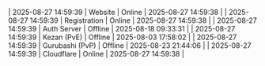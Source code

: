 | 2025-08-27 14:59:39 | Website | Online | 2025-08-27 14:59:38 |
| 2025-08-27 14:59:39 | Registration | Online | 2025-08-27 14:59:38 |
| 2025-08-27 14:59:39 | Auth Server | Offline | 2025-08-18 09:33:31 |
| 2025-08-27 14:59:39 | Kezan (PvE) | Offline | 2025-08-03 17:58:02 |
| 2025-08-27 14:59:39 | Gurubashi (PvP) | Offline | 2025-08-23 21:44:06 |
| 2025-08-27 14:59:39 | Cloudflare | Online | 2025-08-27 14:59:38 |
